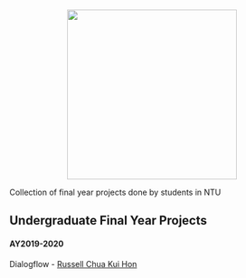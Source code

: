 <p align="center">
    <br>
    <!--change image source here if expired! -->
    <img src="https://cdn.freelogovectors.net/wp-content/uploads/2019/02/ntu_logo_nanyang_technological_university.png" width="300"/>
    <br>
<p>
<!--  -->
 

Collection of final year projects done by students in NTU


## Undergraduate Final Year Projects

#### AY2019-2020
Dialogflow - [Russell Chua Kui Hon](https://github.com/russell95/Final-Year-Project-Chatbot-Web-Framework/tree/17e253a6208e2a90f6916f97fcd954028f36c0f8)
